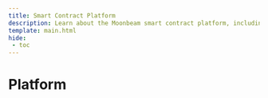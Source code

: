 ```yaml
---
title: Smart Contract Platform
description: Learn about the Moonbeam smart contract platform, including the Moonbeam networks, the vision, roadmap, technology, tokens, and more.
template: main.html
hide: 
 - toc
---
```


<h1 class='subsection-title'>Platform</h1>
<div class='subsection-wrapper'></div>
